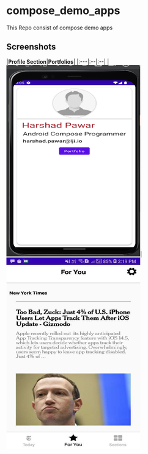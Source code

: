 # compose_demo_apps
This Repo consist of compose demo apps
## Screenshots
|**Profile Section**|**Portfolios**|
|:---|:--|:--|
|<img src=https://github.com/harshadBOL/compose_demo_apps/blob/master/UserProfile/app/src/main/res/drawable/profiles.png height="500px" width="350px"/>|<img src=https://github.com/SpartanHarshad/NYTimes-App/blob/main/NYTimes/app/src/main/res/img/for_you.jpg height="500px" width="350px"/>
